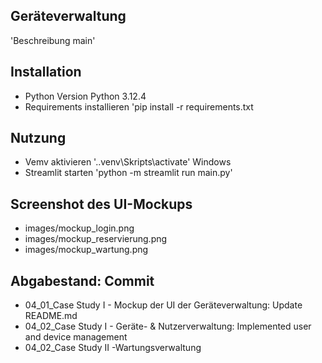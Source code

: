 ## Geräteverwaltung

'Beschreibung main'

## Installation

- Python Version Python 3.12.4
- Requirements installieren 'pip install -r requirements.txt

## Nutzung

- Vemv aktivieren '.\.venv\Skripts\activate' Windows
- Streamlit starten 'python -m streamlit run main.py'

## Screenshot des UI-Mockups

- images/mockup_login.png
- images/mockup_reservierung.png
- images/mockup_wartung.png

## Abgabestand: Commit

- 04_01_Case Study I - Mockup der UI der Geräteverwaltung: Update README.md
- 04_02_Case Study I - Geräte- & Nutzerverwaltung: Implemented user and device management
- 04_02_Case Study II -Wartungsverwaltung